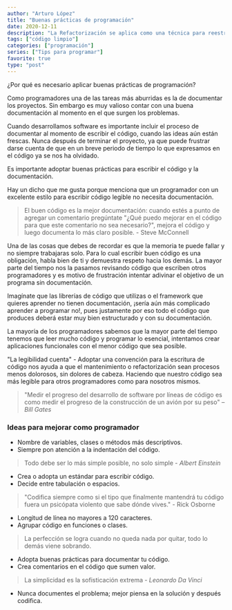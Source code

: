 ```yaml
---
author: "Arturo López"
title: "Buenas prácticas de programación"
date: 2020-12-11
description: "La Refactorización se aplica como una técnica para reestructurar la estructura interna del código fuente, sin cambiar su comportamiento o el resultado."
tags: ["código limpio"]
categories: ["programación"]
series: ["Tips para programar"]
favorite: true
type: "post"
---
```


¿Por qué es necesario aplicar buenas prácticas de programación?

Como programadores una de las tareas más aburridas es la de documentar los proyectos. Sin embargo es muy valioso contar con una buena documentación al momento en el que surgen los problemas.

Cuando desarrollamos software es importante incluir el proceso de documentar al momento de escribir el código, cuando las ideas aún están frescas. Nunca después de terminar el proyecto, ya que puede frustrar darse cuenta de que en un breve periodo de tiempo lo que expresamos en el código ya se nos ha olvidado.

Es importante adoptar buenas prácticas para escribir el código y la documentación.

Hay un dicho que me gusta porque menciona que un programador con un excelente estilo para escribir código legible no necesita documentación.

> El buen código es la mejor documentación: cuando estés a punto de agregar un comentario pregúntate "¿Qué puedo mejorar en el código para que este comentario no sea necesario?", mejora el código y luego documenta lo más claro posible. - Steve McConnell

Una de las cosas que debes de recordar es que la memoria te puede fallar y no siempre trabajaras solo. Para lo cual escribir buen código es una obligación, habla bien de ti y demuestra respeto hacia los demás. La mayor parte del tiempo nos la pasamos revisando código que escriben otros programadores y es motivo de frustración intentar adivinar el objetivo de un programa sin documentación.

Imagínate que las librerías de código que utilizas o el framework que quieres aprender no tienen documentación, ¡sería aún más complicado aprender a programar no!, pues justamente por eso todo el código que produces deberá estar muy bien estructurado y con su documentación.

La mayoría de los programadores sabemos que la mayor parte del tiempo tenemos que leer mucho código y programar lo esencial, intentamos crear aplicaciones funcionales con el menor código que sea posible.

"La legibilidad cuenta" - Adoptar una convención para la escritura de código nos ayuda a que el mantenimiento o refactorización sean procesos menos dolorosos, sin dolores de cabeza. Haciendo que nuestro código sea más legible para otros programadores como para nosotros mismos.

> "Medir el progreso del desarrollo de software por líneas de código es como medir el progreso de la construcción de un avión por su peso" – _Bill Gates_

### Ideas para mejorar como programador

- Nombre de variables, clases o métodos más descriptivos.
- Siempre pon atención a la indentación del código.

> Todo debe ser lo más simple posible, no solo simple - _Albert Einstein_

- Crea o adopta un estándar para escribir código.
- Decide entre tabulación o espacios.

> "Codifica siempre como si el tipo que finalmente mantendrá tu código fuera un psicópata violento que sabe dónde vives." - Rick Osborne

- Longitud de línea no mayores a 120 caracteres.
- Agrupar código en funciones o clases.

> La perfección se logra cuando no queda nada por quitar, todo lo demás viene sobrando.

- Adopta buenas prácticas para documentar tu código.
- Crea comentarios en el código que sumen valor.

> La simplicidad es la sofisticación extrema - _Leonardo Da Vinci_

- Nunca documentes el problema; mejor piensa en la solución y después codifica.
